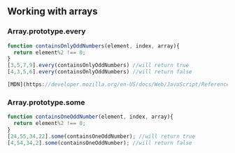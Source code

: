 ## Working with arrays

### Array.prototype.every
```javascript
function containsOnlyOddNumbers(element, index, array){
  return element%2 !== 0;
}
[3,5,7,9].every(containsOnlyOddNumbers) //will return true
[4,3,5,6].every(containsOnlyOddNumbers) //will return false

[MDN](https://developer.mozilla.org/en-US/docs/Web/JavaScript/Reference/Global_Objects/Array/every), [Question on codefights](https://codefights.com/arcade/intro/level-5/XC9Q2DhRRKQrfLhb5/solutions/pMJHP9KJ73SntcGR5)
```

### Array.prototype.some
```javascript
function containsOneOddNumber(element, index, array){
  return element%2 !== 0;
}
[24,55,34,22].some(containsOneOddNumber); //will return true
[4,54,34,2].some(containsOneOddNumber); //will return false
```
